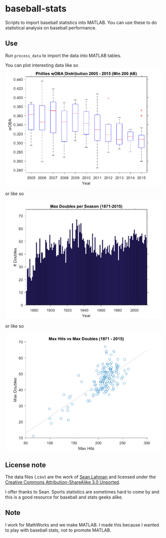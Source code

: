 # baseball-stats
Scripts to import baseball statistics into MATLAB. You can use these to do statistical analysis on baseball performance.

## Use
Run ```process_data``` to import the data into MATLAB tables. 

You can plot interesting data like so
![Phillies wOBA Plot 2004-2014](https://raw.githubusercontent.com/gehrhorn/baseball-stats/master/images/Phillies%20wOBA.png)

or like so

![Doubles over time](https://raw.githubusercontent.com/gehrhorn/baseball-stats/master/images/doublesovertime.png)

or like so

![Max hits vs. max doubles](https://raw.githubusercontent.com/gehrhorn/baseball-stats/master/images/maxhitsvsmaxdoubles.png)

## License note
The data files (.csv) are the work of [Sean Lahman](http://www.seanlahman.com/baseball-archive/statistics/) and licensed under the [Creative Commons Attribution-ShareAlike 3.0 Unported](http://creativecommons.org/licenses/by-sa/3.0/). 

I offer thanks to Sean. Sports statistics are sometimes hard to come by and this is a good resource for baseball and stats geeks alike.

## Note
I work for MathWorks and we make MATLAB. I made this because I wanted to play with baseball stats, not to promote MATLAB.
